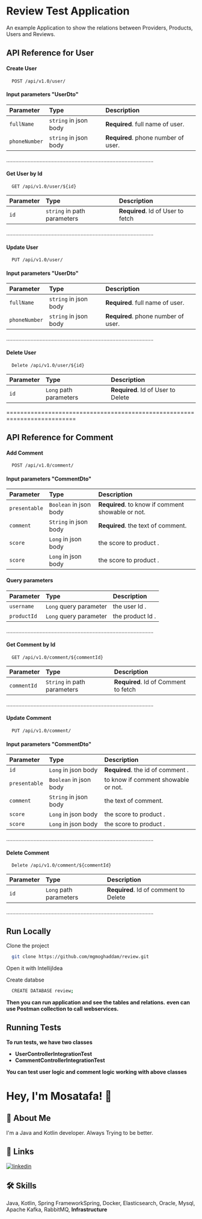 
# Review Test Application

An example Application to show the relations between Providers, Products, Users and Reviews.

## API Reference for User

#### Create User

```http
  POST /api/v1.0/user/
```

#### Input parameters "UserDto"
| Parameter | Type     | Description                |
| :-------- | :------- | :------------------------- |
| `fullName` | `string` in json body | **Required**. full name of user. |
| `phoneNumber` | `string` in json body | **Required**. phone number of user. |

.................................................................................................
#### Get User by Id

```http
  GET /api/v1.0/user/${id}
```

| Parameter | Type     | Description                       |
| :-------- | :------- | :-------------------------------- |
| `id`      | `string` in path parameters | **Required**. Id of User to fetch |


.................................................................................................

#### Update User

```http
  PUT /api/v1.0/user/
```

#### Input parameters "UserDto"
| Parameter | Type     | Description                |
| :-------- | :------- | :------------------------- |
| `fullName` | `string` in json body | **Required**. full name of user. |
| `phoneNumber` | `string` in json body | **Required**. phone number of user. |

.................................................................................................

#### Delete User

```http
  Delete /api/v1.0/user/${id}
```

| Parameter | Type     | Description                       |
| :-------- | :------- | :-------------------------------- |
| `id`      | `Long` path parameters | **Required**. Id of User to Delete |


==========================================================================


## API Reference for Comment

#### Add Comment

```http
  POST /api/v1.0/comment/
```

#### Input parameters "CommentDto"
| Parameter | Type     | Description                |
| :-------- | :------- | :------------------------- |
| `presentable` | `Boolean` in json body | **Required**. to know if comment showable or not. |
| `comment` | `String` in json body | **Required**. the text of comment. |
| `score` | `Long` in json body | the score to product . |
| `score` | `Long` in json body | the score to product . |

#### Query parameters
| Parameter | Type     | Description                |
| :-------- | :------- | :------------------------- |
| `username` | `Long` query parameter | the user Id . |
| `productId` | `Long` query parameter | the product Id . |

.................................................................................................
#### Get Comment by Id

```http
  GET /api/v1.0/comment/${commentId}
```

| Parameter | Type     | Description                       |
| :-------- | :------- | :-------------------------------- |
| `commentId` | `String` in path parameters | **Required**. Id of Comment to fetch |


.................................................................................................

#### Update Comment

```http
  PUT /api/v1.0/comment/
```

#### Input parameters "CommentDto"
| Parameter | Type     | Description                |
| :-------- | :------- | :------------------------- |
| `id` | `Long` in json body |**Required**. the id of comment . |
| `presentable` | `Boolean` in json body | to know if comment showable or not. |
| `comment` | `String` in json body |  the text of comment. |
| `score` | `Long` in json body | the score to product . |
| `score` | `Long` in json body | the score to product . |

.................................................................................................

#### Delete Comment

```http
  Delete /api/v1.0/comment/${commentId}
```

| Parameter | Type     | Description                       |
| :-------- | :------- | :-------------------------------- |
| `id`      | `Long` path parameters | **Required**. Id of comment to Delete |


.................................................................................................

## Run Locally

Clone the project

```bash
  git clone https://github.com/mgmoghaddam/review.git
```

Open it with IntellijIdea

Create databse

```bash
  CREATE DATABASE review;
```
**Then you can run application and see the tables and relations.**
**even can use Postman collection to call webservices.**

## Running Tests

**To run tests, we have two classes**

- **UserControllerIntegrationTest**
- **CommentControllerIntegrationTest**

**You can test user logic and comment logic working with above classes**

# Hey, I'm Mosatafa! 👋


## 🚀 About Me
I'm a Java and Kotlin developer.
Always Trying to be better.

## 🔗 Links
[![linkedin](https://img.shields.io/badge/linkedin-0A66C2?style=for-the-badge&logo=linkedin&logoColor=white)](https://www.linkedin.com/in/mganjianm/)


## 🛠 Skills
Java, Kotlin, Spring FrameworkSpring, Docker, Elasticsearch, Oracle, Mysql, Apache Kafka, RabbitMQ, **Infrastructure**


